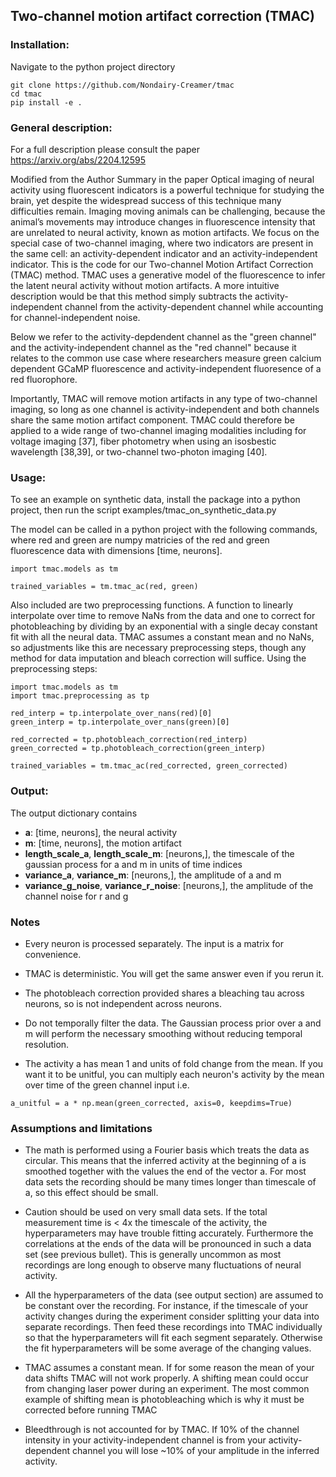 ## Two-channel motion artifact correction (TMAC)

### Installation:
Navigate to the python project directory
```
git clone https://github.com/Nondairy-Creamer/tmac
cd tmac
pip install -e .
```

### General description:
For a full description please consult the paper
https://arxiv.org/abs/2204.12595

Modified from the Author Summary in the paper
Optical imaging of neural activity using fluorescent indicators is a powerful technique for studying the brain, yet despite the widespread success of this technique many difficulties remain. Imaging moving animals can be challenging, because the animal’s movements may introduce changes in fluorescence intensity that are unrelated to neural activity, known as motion artifacts. We focus on the special case of two-channel imaging, where two indicators are present in the same cell: an activity-dependent indicator and an activity-independent indicator. This is the code for our Two-channel Motion Artifact Correction (TMAC) method. TMAC uses a generative model of the fluorescence to infer the latent neural activity without motion artifacts. A more intuitive description would be that this method simply subtracts the activity-independent channel from the activity-dependent channel while accounting for channel-independent noise.

Below we refer to the activity-depdendent channel as the "green channel" and the activity-independent channel as the "red channel" because it relates to the common use case where researchers measure green calcium dependent GCaMP fluorescence and activity-independent fluoresence of a red fluorophore.

Importantly, TMAC will remove motion artifacts in any type of two-channel imaging, so long as one channel is activity-independent and both channels share
the same motion artifact component. TMAC could therefore be applied to a wide range of two-channel imaging modalities including for voltage imaging [37], fiber photometry when using an isosbestic wavelength [38,39], or two-channel two-photon imaging [40].

### Usage:
To see an example on synthetic data, install the package into a python project, then run the script examples/tmac_on_synthetic_data.py

The model can be called in a python project with the following commands, where red and green are numpy matricies of the red and green fluorescence data with dimensions [time, neurons].

```
import tmac.models as tm

trained_variables = tm.tmac_ac(red, green)
```

Also included are two preprocessing functions. A function to linearly interpolate over time to remove NaNs from the data and one to correct for photobleaching by dividing by an exponential with a single decay constant fit with all the neural data. TMAC assumes a constant mean and no NaNs, so adjustments like this are necessary preprocessing steps, though any method for data imputation and bleach correction will suffice. Using the preprocessing steps:

```
import tmac.models as tm
import tmac.preprocessing as tp

red_interp = tp.interpolate_over_nans(red)[0]
green_interp = tp.interpolate_over_nans(green)[0]

red_corrected = tp.photobleach_correction(red_interp)
green_corrected = tp.photobleach_correction(green_interp)

trained_variables = tm.tmac_ac(red_corrected, green_corrected)
```

### Output:
The output dictionary contains
* **a**: [time, neurons], the neural activity 
* **m**: [time, neurons], the motion artifact
* **length\_scale\_a**, **length\_scale\_m**: [neurons,], the timescale of the gaussian process for a and m in units of time indices
* **variance\_a**, **variance\_m**: [neurons,], the amplitude of a and m
* **variance\_g\_noise**, **variance\_r\_noise**: [neurons,], the amplitude of the channel noise for r and g

### Notes
* Every neuron is processed separately. The input is a matrix for convenience.

* TMAC is deterministic. You will get the same answer even if you rerun it.
* The photobleach correction provided shares a bleaching tau across neurons, so is not independent across neurons.
* Do not temporally filter the data. The Gaussian process prior over a and m will perform the necessary smoothing without reducing temporal resolution.
* The activity a has mean 1 and units of fold change from the mean. If you want it to be unitful, you can multiply each neuron's activity by the mean over time of the green channel input i.e. 
```
a_unitful = a * np.mean(green_corrected, axis=0, keepdims=True)
```

### Assumptions and limitations
* The math is performed using a Fourier basis which treats the data as circular. This means that the inferred activity at the beginning of a is smoothed together with the values the end of the vector a. For most data sets the recording should be many times longer than timescale of a, so this effect should be small.

* Caution should be used on very small data sets. If the total measurement time is < 4x the timescale of the activity, the hyperparameters may have trouble fitting accurately. Furthermore the correlations at the ends of the data will be pronounced in such a data set (see previous bullet). This is generally uncommon as most recordings are long enough to observe many fluctuations of neural activity. 
* All the hyperparameters of the data (see output section) are assumed to be constant over the recording. For instance, if the timescale of your activity changes during the experiment consider splitting your data into separate recordings. Then feed these recordings into TMAC individually so that the hyperparameters will fit each segment separately. Otherwise the fit hyperparameters will be some average of the changing values.
* TMAC assumes a constant mean. If for some reason the mean of your data shifts TMAC will not work properly. A shifting mean could occur from changing laser power during an experiment. The most common example of shifting mean is photobleaching which is why it must be corrected before running TMAC
* Bleedthrough is not accounted for by TMAC. If 10% of the channel intensity in your activity-independent channel is from your activity-dependent channel you will lose ~10% of your amplitude in the inferred activity.
